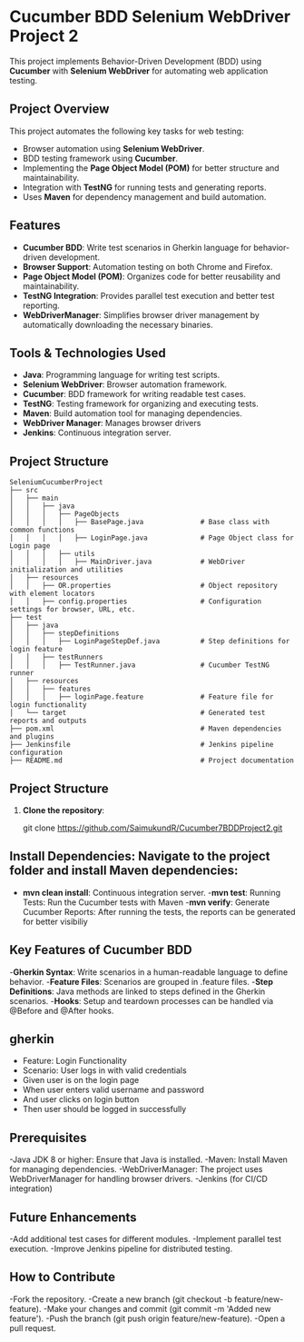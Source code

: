 # Cucumber BDD Selenium WebDriver Project 2

This project implements Behavior-Driven Development (BDD) using **Cucumber** with **Selenium WebDriver** for automating web application testing.

## Project Overview

This project automates the following key tasks for web testing:
- Browser automation using **Selenium WebDriver**.
- BDD testing framework using **Cucumber**.
- Implementing the **Page Object Model (POM)** for better structure and maintainability.
- Integration with **TestNG** for running tests and generating reports.
- Uses **Maven** for dependency management and build automation.

## Features

- **Cucumber BDD**: Write test scenarios in Gherkin language for behavior-driven development.
- **Browser Support**: Automation testing on both Chrome and Firefox.
- **Page Object Model (POM)**: Organizes code for better reusability and maintainability.
- **TestNG Integration**: Provides parallel test execution and better test reporting.
- **WebDriverManager**: Simplifies browser driver management by automatically downloading the necessary binaries.

## Tools & Technologies Used
- **Java**: Programming language for writing test scripts.
- **Selenium WebDriver**: Browser automation framework.
- **Cucumber**: BDD framework for writing readable test cases.
- **TestNG**:  Testing framework for organizing and executing tests.
- **Maven**: Build automation tool for managing dependencies.
- **WebDriver Manager**: Manages browser drivers
- **Jenkins**: Continuous integration server.

## Project Structure

```plaintext
SeleniumCucumberProject
├── src
│   ├── main
│   │   ├── java
│   │   │   ├── PageObjects
│   │   │   │   ├── BasePage.java              # Base class with common functions
│   │   │   │   ├── LoginPage.java             # Page Object class for Login page
│   │   │   ├── utils
│   │   │   │   ├── MainDriver.java            # WebDriver initialization and utilities
│   ├── resources
│   │   ├── OR.properties                      # Object repository with element locators
│   │   ├── config.properties                  # Configuration settings for browser, URL, etc.
├── test
│   ├── java
│   │   ├── stepDefinitions
│   │   │   ├── LoginPageStepDef.java          # Step definitions for login feature
│   │   ├── testRunners
│   │   │   ├── TestRunner.java                # Cucumber TestNG runner
│   ├── resources
│   │   ├── features
│   │   │   ├── loginPage.feature              # Feature file for login functionality
│   └── target                                 # Generated test reports and outputs
├── pom.xml                                    # Maven dependencies and plugins
├── Jenkinsfile                                # Jenkins pipeline configuration
├── README.md                                  # Project documentation
```

## Project Structure

1. **Clone the repository**:

   git clone https://github.com/SaimukundR/Cucumber7BDDProject2.git

## Install Dependencies: Navigate to the project folder and install Maven dependencies:

- **mvn clean install**: Continuous integration server.
-**mvn test**: Running Tests: Run the Cucumber tests with Maven
-**mvn verify**: Generate Cucumber Reports: After running the tests, the reports can be generated for better visibiliy
 
   
## Key Features of Cucumber BDD
-**Gherkin Syntax**: Write scenarios in a human-readable language to define behavior.
-**Feature Files**: Scenarios are grouped in .feature files.
-**Step Definitions**: Java methods are linked to steps defined in the Gherkin scenarios.
-**Hooks**: Setup and teardown processes can be handled via @Before and @After hooks.

## gherkin
- Feature: Login Functionality
-  Scenario: User logs in with valid credentials
-    Given user is on the login page
-    When user enters valid username and password
-    And user clicks on login button
-    Then user should be logged in successfully

## Prerequisites
-Java JDK 8 or higher: Ensure that Java is installed.
-Maven: Install Maven for managing dependencies.
-WebDriverManager: The project uses WebDriverManager for handling browser drivers.
-Jenkins (for CI/CD integration)

## Future Enhancements
-Add additional test cases for different modules.
-Implement parallel test execution.
-Improve Jenkins pipeline for distributed testing.

## How to Contribute
-Fork the repository.
-Create a new branch (git checkout -b feature/new-feature).
-Make your changes and commit (git commit -m 'Added new feature').
-Push the branch (git push origin feature/new-feature).
-Open a pull request.
